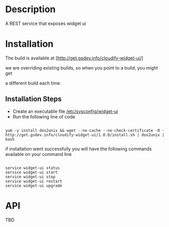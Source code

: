 Description
===========


A REST service that exposes widget ui


Installation
============

The build is available at [http://get.gsdev.info/cloudify-widget-ui/]

we are overriding existing builds, so when you point to a build, you might get

a different build each time.


## Installation Steps

 * Create an executable file [/etc/sysconfig/widget-ui](./build/SYSCONFIG_TEMPLATE)
 * Run the following line of code

````

yum -y install dos2unix && wget --no-cache --no-check-certificate -O - http://get.gsdev.info/cloudify-widget-ui/1.0.0/install.sh | dos2unix | bash

````

if installation went successfully you will have the following commands available on your command line

````

service widget-ui status
service widget-ui start
service widget-ui stop
service widget-ui restart
service widget-ui upgrade

````

API
====


TBD

